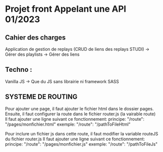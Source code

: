 # Projet front Appelant une API 01/2023 #


## Cahier des charges ##
Application de gestion de replays (CRUD de liens des replays STUDI)
-> Gérer des playlists
-> Gérer des liens

## Techno : ##
Vanilla JS -> Que du JS sans librairie ni framework
SASS

## SYSTEME DE ROUTING ##
Pour ajouter une page, il faut ajouter le fichier html dans le dossier pages.
Ensuite, il faut configurer la route dans le fichier router.js (la vairable route)
Il faut ajouter une ligne suivant ce fonctionnement: 
  principe:   "/route": "/pages/monfichier.html"
  exemple:   "/route": "/pathToFileHtml"

  Pour inclure un fichier js dans cette route, il faut modifier la variable routeJS du fichier router.js
  Il faut ajouter une ligne suivant ce fonctionnement: 
  principe:   "/route": "/pages/monfichier.js"
  exemple:   "/route": "/pathToFileJs"